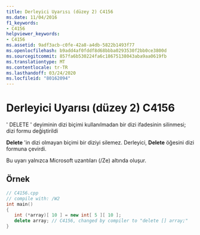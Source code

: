 ```yaml
---
title: Derleyici Uyarısı (düzey 2) C4156
ms.date: 11/04/2016
f1_keywords:
- C4156
helpviewer_keywords:
- C4156
ms.assetid: 9adf3acb-c0fe-42a8-a4db-5822b1493f77
ms.openlocfilehash: b9add4af0fddf8d68bbba0293530f2bb0ce3800d
ms.sourcegitcommit: 857fa6b530224fa6c18675138043aba9aa0619fb
ms.translationtype: MT
ms.contentlocale: tr-TR
ms.lasthandoff: 03/24/2020
ms.locfileid: "80162094"
---
```

# <a name="compiler-warning-level-2-c4156"></a>Derleyici Uyarısı (düzey 2) C4156

' DELETE ' deyiminin dizi biçimi kullanılmadan bir dizi ifadesinin silinmesi; dizi formu değiştirildi

**Delete** 'in dizi olmayan biçimi bir diziyi silemez. Derleyici, **Delete** öğesini dizi formuna çevirdi.

Bu uyarı yalnızca Microsoft uzantıları (/Ze) altında oluşur.

## <a name="example"></a>Örnek

```cpp
// C4156.cpp
// compile with: /W2
int main()
{
   int (*array)[ 10 ] = new int[ 5 ][ 10 ];
   delete array; // C4156, changed by compiler to "delete [] array;"
}
```
